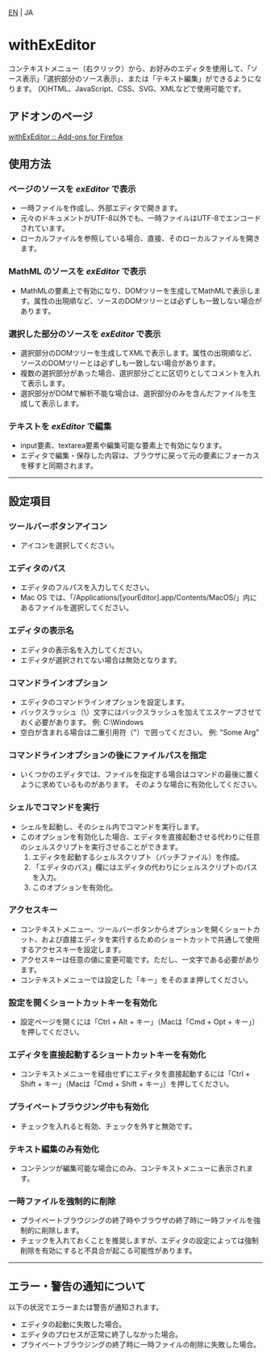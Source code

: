 [EN](./README.md) | JA

# withExEditor
コンテキストメニュー（右クリック）から、お好みのエディタを使用して、「ソース表示」「選択部分のソース表示」、または「テキスト編集」ができるようになります。
(X)HTML、JavaScript、CSS、SVG、XMLなどで使用可能です。

## アドオンのページ
[withExEditor :: Add-ons for Firefox](https://addons.mozilla.org/addon/withexeditor/ "withExEditor :: Add-ons for Firefox")

## 使用方法

### ページのソースを *exEditor* で表示
* 一時ファイルを作成し、外部エディタで開きます。
* 元々のドキュメントがUTF-8以外でも、一時ファイルはUTF-8でエンコードされています。
* ローカルファイルを参照している場合、直接、そのローカルファイルを開きます。

### MathML のソースを *exEditor* で表示
* MathMLの要素上で有効になり、DOMツリーを生成してMathMLで表示します。属性の出現順など、ソースのDOMツリーとは必ずしも一致しない場合があります。

### 選択した部分のソースを *exEditor* で表示
* 選択部分のDOMツリーを生成してXMLで表示します。属性の出現順など、ソースのDOMツリーとは必ずしも一致しない場合があります。
* 複数の選択部分があった場合、選択部分ごとに区切りとしてコメントを入れて表示します。
* 選択部分がDOMで解析不能な場合は、選択部分のみを含んだファイルを生成して表示します。

### テキストを *exEditor* で編集
* input要素、textarea要素や編集可能な要素上で有効になります。
* エディタで編集・保存した内容は、ブラウザに戻って元の要素にフォーカスを移すと同期されます。

***

## 設定項目

### ツールバーボタンアイコン
* アイコンを選択してください。

### エディタのパス
* エディタのフルパスを入力してください。
* Mac OS では、「/Applications/[yourEditor].app/Contents/MacOS/」内にあるファイルを選択してください。

### エディタの表示名
* エディタの表示名を入力してください。
* エディタが選択されてない場合は無効となります。

### コマンドラインオプション
* エディタのコマンドラインオプションを設定します。
* バックスラッシュ（\）文字にはバックスラッシュを加えてエスケープさせておく必要があります。 例: C:\\Windows
* 空白が含まれる場合は二重引用符（"）で囲ってください。 例: "Some Arg"

### コマンドラインオプションの後にファイルパスを指定
* いくつかのエディタでは、ファイルを指定する場合はコマンドの最後に置くように求めているものがあります。 そのような場合に有効化してください。

### シェルでコマンドを実行
* シェルを起動し、そのシェル内でコマンドを実行します。
* このオプションを有効化した場合、エディタを直接起動させる代わりに任意のシェルスクリプトを実行させることができます。
  1. エディタを起動するシェルスクリプト（バッチファイル）を作成。
  2. 「エディタのパス」欄にはエディタの代わりにシェルスクリプトのパスを入力。
  3. このオプションを有効化。

### アクセスキー
* コンテキストメニュー、ツールバーボタンからオプションを開くショートカット、および直接エディタを実行するためのショートカットで共通して使用するアクセスキーを設定します。
* アクセスキーは任意の値に変更可能です。ただし、一文字である必要があります。
* コンテキストメニューでは設定した「キー」をそのまま押してください。

### 設定を開くショートカットキーを有効化
* 設定ページを開くには「Ctrl + Alt + キー」（Macは「Cmd + Opt + キー」）を押してください。

### エディタを直接起動するショートカットキーを有効化
* コンテキストメニューを経由せずにエディタを直接起動するには「Ctrl + Shift + キー」（Macは「Cmd + Shift + キー」）を押してください。

### プライベートブラウジング中も有効化
* チェックを入れると有効、チェックを外すと無効です。

### テキスト編集のみ有効化
* コンテンツが編集可能な場合にのみ、コンテキストメニューに表示されます。

### 一時ファイルを強制的に削除
* プライベートブラウジングの終了時やブラウザの終了時に一時ファイルを強制的に削除します。
* チェックを入れておくことを推奨しますが、エディタの設定によっては強制削除を有効にすると不具合が起こる可能性があります。

***

## エラー・警告の通知について
以下の状況でエラーまたは警告が通知されます。
* エディタの起動に失敗した場合。
* エディタのプロセスが正常に終了しなかった場合。
* プライベートブラウジングの終了時に一時ファイルの削除に失敗した場合。
